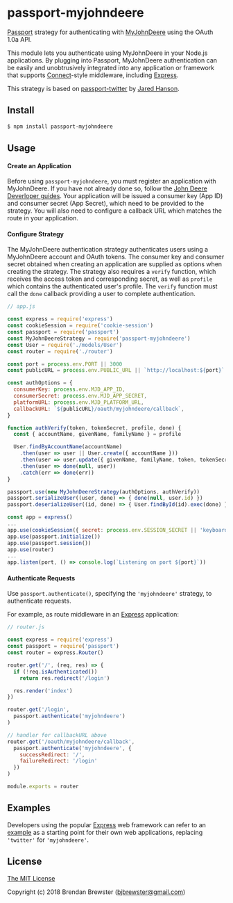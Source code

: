 # passport-myjohndeere

[Passport](http://passportjs.org/) strategy for authenticating with [MyJohnDeere](https://myjohndeere.deere.com/)
using the OAuth 1.0a API.

This module lets you authenticate using MyJohnDeere in your Node.js applications.
By plugging into Passport, MyJohnDeere authentication can be easily and
unobtrusively integrated into any application or framework that supports
[Connect](http://www.senchalabs.org/connect/)-style middleware, including
[Express](http://expressjs.com/).

This strategy is based on [passport-twitter](https://github.com/jaredhanson/passport-twitter) by
[Jared Hanson](http://jaredhanson.net/).

## Install

```bash
$ npm install passport-myjohndeere
```

## Usage

#### Create an Application

Before using `passport-myjohndeere`, you must register an application with MyJohnDeere.
If you have not already done so, follow the
[John Deere Deverloper guides](https://developer.deere.com/#!help&doc=.%2Fgetstarted%2FHELPguides.htm).
Your application will be issued a consumer key (App ID) and consumer secret (App Secret), which
need to be provided to the strategy.  You will also need to configure a callback
URL which matches the route in your application.

#### Configure Strategy

The MyJohnDeere authentication strategy authenticates users using a MyJohnDeere account
and OAuth tokens.  The consumer key and consumer secret obtained when creating
an application are supplied as options when creating the strategy.  The strategy
also requires a `verify` function, which receives the access token and corresponding secret,
as well as `profile` which contains the authenticated user's profile.
The `verify` function must call the `done` callback providing a user to complete authentication.

```javascript
// app.js

const express = require('express')
const cookieSession = require('cookie-session')
const passport = require('passport')
const MyJohnDeereStrategy = require('passport-myjohndeere')
const User = require('./models/User')
const router = require('./router')

const port = process.env.PORT || 3000
const publicURL = process.env.PUBLIC_URL || `http://localhost:${port}`

const authOptions = {
  consumerKey: process.env.MJD_APP_ID,
  consumerSecret: process.env.MJD_APP_SECRET,
  platformURL: process.env.MJD_PLATFORM_URL,
  callbackURL: `${publicURL}/oauth/myjohndeere/callback`,
}

function authVerify(token, tokenSecret, profile, done) {
  const { accountName, givenName, familyName } = profile

  User.findByAccountName(accountName)
    .then(user => user || User.create({ accountName }))
    .then(user => user.update({ givenName, familyName, token, tokenSecret }))
    .then(user => done(null, user))
    .catch(err => done(err))
}

passport.use(new MyJohnDeereStrategy(authOptions, authVerify))
passport.serializeUser((user, done) => { done(null, user.id) })
passport.deserializeUser((id, done) => { User.findById(id).exec(done) })

const app = express()
...
app.use(cookieSession({ secret: process.env.SESSION_SECRET || 'keyboard cat' }))
app.use(passport.initialize())
app.use(passport.session())
app.use(router)
...
app.listen(port, () => console.log(`Listening on port ${port}`))
```

#### Authenticate Requests

Use `passport.authenticate()`, specifying the `'myjohndeere'` strategy, to
authenticate requests.

For example, as route middleware in an [Express](http://expressjs.com/)
application:

```javascript
// router.js

const express = require('express')
const passport = require('passport')
const router = express.Router()

router.get('/', (req, res) => {
  if (!req.isAuthenticated())
    return res.redirect('/login')

  res.render('index')
})

router.get('/login',
  passport.authenticate('myjohndeere')
)

// handler for callbackURL above
router.get('/oauth/myjohndeere/callback',
  passport.authenticate('myjohndeere', {
    successRedirect: '/',
    failureRedirect: '/login'
  })
)

module.exports = router
```

## Examples

Developers using the popular [Express](http://expressjs.com/) web framework can
refer to an [example](https://github.com/passport/express-4.x-twitter-example)
as a starting point for their own web applications, replacing `'twitter'` for `'myjohndeere'`.

## License

[The MIT License](http://opensource.org/licenses/MIT)

Copyright (c) 2018 Brendan Brewster (bjbrewster@gmail.com)
